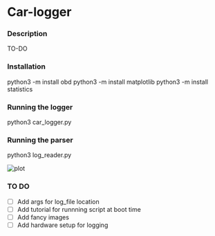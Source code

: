 # Car-logger

### Description

TO-DO


### Installation

python3 -m install obd
python3 -m install matplotlib
python3 -m install statistics

### Running the logger

python3 car_logger.py

### Running the parser

python3 log_reader.py

![plot](./images/plot.png)

### TO DO

- [ ] Add args for log_file location
- [ ] Add tutorial for runnning script at boot time
- [ ] Add fancy images
- [ ] Add hardware setup for logging
